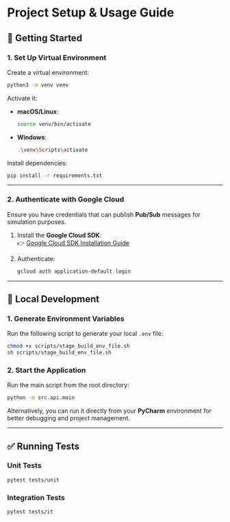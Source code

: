 # Project Setup & Usage Guide

## 🚀 Getting Started

### 1. Set Up Virtual Environment

Create a virtual environment:

```bash
python3 -m venv venv
```

Activate it:

- **macOS/Linux**:
  ```bash
  source venv/bin/activate
  ```

- **Windows**:
  ```bash
  .\venv\Scripts\activate
  ```

Install dependencies:

```bash
pip install -r requirements.txt
```

---

### 2. Authenticate with Google Cloud

Ensure you have credentials that can publish **Pub/Sub** messages for simulation purposes.

1. Install the **Google Cloud SDK**:  
   👉 [Google Cloud SDK Installation Guide](https://cloud.google.com/sdk/docs/install)

2. Authenticate:
   ```bash
   gcloud auth application-default login
   ```

---

## 🧪 Local Development

### 1. Generate Environment Variables

Run the following script to generate your local `.env` file:

```bash
chmod +x scripts/stage_build_env_file.sh
sh scripts/stage_build_env_file.sh
```

### 2. Start the Application

Run the main script from the root directory:

```bash
python -m src.api.main
```

Alternatively, you can run it directly from your **PyCharm** environment for better debugging and project management.

---

## ✅ Running Tests

### Unit Tests

```bash
pytest tests/unit
```

### Integration Tests

```bash
pytest tests/it
```

